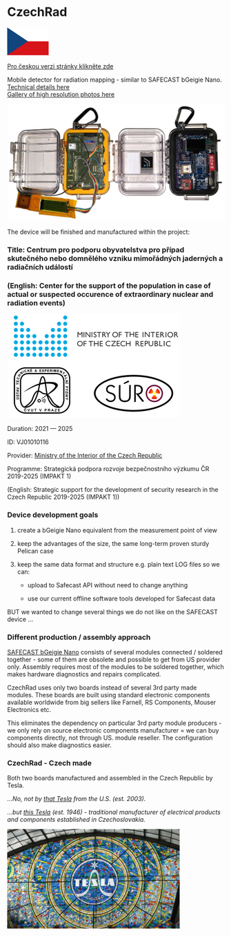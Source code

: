 # CzechRad

<img src="Images/flag_CZ.png" alt="čeština" width="96"/>

[Pro českou verzi stránky klikněte zde](Readme_CZ.md)  

Mobile detector for radiation mapping - similar to SAFECAST bGeigie Nano. [Technical details here](/HARDWARE_details)  
[Gallery of high resolution photos here](https://flic.kr/s/aHsmUcpD1h)  

<img src="Images/CzechRad_vs_bGeigie_web.jpg" alt="CzechRad prototype copared with SAFECAST bGeigie Nano" width="800"/>

The device will be finished and manufactured within the project:


### Title: Centrum pro podporu obyvatelstva pro případ skutečného nebo domnělého vzniku mimořádných jaderných a radiačních událostí

### (English: Center for the support of the population in case of actual or suspected occurence of extraordinary nuclear and radiation events)


<img src="Images/IMPAKT_loga.png" alt="Ministry of the Interior of the Czech Republic logo" width="400"/>

Duration: 2021 — 2025

ID: VJ01010116

Provider:	[Ministry of the Interior of the Czech Republic](https://www.mvcr.cz/mvcren/) 

Programme:	Strategická podpora rozvoje bezpečnostního výzkumu ČR 2019-2025 (IMPAKT 1) 

(English: Strategic support for the development of security research in the Czech Republic 2019-2025 (IMPAKT 1))

### Device development goals

1) create a bGeigie Nano equivalent from the measurement point of view

2) keep the advantages of the size, the same long-term proven sturdy Pelican case

3) keep the same data format and structure e.g. plain text LOG files so we can:
    
    - upload to Safecast API without need
      to change anything
    
    - use our current offline software tools 
      developed for Safecast data

BUT we wanted to change several things we do not like on the SAFECAST device ...

### Different production / assembly approach

[SAFECAST bGeigie Nano](https://safecast.org/devices/bgeigie-nano/) consists of several modules connected / soldered together - some of them are obsolete and possible to get from US provider only. Assembly requires most of the modules to be soldered together, which makes hardware diagnostics and repairs complicated.

CzechRad uses only two boards instead of several 3rd party made modules. These boards are built using standard electronic components available worldwide from big sellers like Farnell, RS Components, Mouser Electronics etc. 

This eliminates the dependency on particular 3rd party module producers - we only rely on source electronic components manufacturer = we can buy components directly, not through US. module reseller. The configuration should also make diagnostics easier.

### CzechRad - Czech made

Both two boards manufactured and assembled in the Czech Republic by Tesla.

*...No, not by [that Tesla](https://en.wikipedia.org/wiki/Tesla,_Inc.) from the U.S. (est. 2003).*

*...but [this Tesla](https://en.wikipedia.org/wiki/Tesla_(Czechoslovak_company)) (est. 1946) - traditional manufacturer of electrical products and components established in Czechoslovakia.*

<img src="/Images/Tesla_Radio_vitrage_web.jpg" alt="Stained glass Tesla Radio logo in Passage Světozor in Prague, photo by Ludek, CC BY-SA 3.0" width="400"/>
